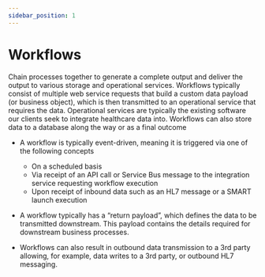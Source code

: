 ```yaml
---
sidebar_position: 1
---
```


# Workflows

Chain processes together to generate a complete output and deliver the output to various storage and operational services. Workflows typically consist of multiple web service requests that build a custom data payload (or business object), which is then transmitted to an operational service that requires the data. Operational services are typically the existing software our clients seek to integrate healthcare data into. Workflows can also store data to a database along the way or as a final outcome

- A workflow is typically event-driven, meaning it is triggered via one of the following concepts
  - On a scheduled basis
  - Via receipt of an API call or Service Bus message to the integration service requesting workflow execution
  - Upon receipt of inbound data such as an HL7 message or a SMART launch execution

- A workflow typically has a “return payload”, which defines the data to be transmitted downstream. This payload contains the details required for downstream business processes.

- Workflows can also result in outbound data transmission to a 3rd party allowing, for example, data writes to a 3rd party, or outbound HL7 messaging.